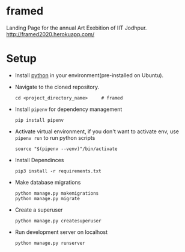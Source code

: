 # framed
Landing Page for the annual Art Exebition of IIT Jodhpur. http://framed2020.herokuapp.com/

# Setup
- Install [python](https://www.python.org/downloads/) in your environment(pre-installed on Ubuntu).

- Navigate to the cloned repository.
    ```
    cd <project_directory_name>     # framed
    ```
- Install `pipenv` for dependency management
    ```
    pip install pipenv
    ```
- Activate virtual environment, if you don't want to activate env, use `pipenv run` to run python scripts
    ```
    source "$(pipenv --venv)"/bin/activate
    ```
- Install Dependinces
    ```
    pip3 install -r requirements.txt
    ```
- Make database migrations
    ```
    python manage.py makemigrations 
    python manage.py migrate 
    ```
- Create a superuser
    ```
    python manage.py createsuperuser 
    ```
- Run development server on localhost
    ```
    python manage.py runserver 
    ```

